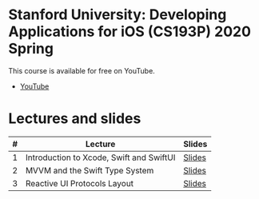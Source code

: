 # Stanford University: Developing Applications for iOS (CS193P) 2020 Spring

This course is available for free on YouTube. 
* [YouTube](https://www.youtube.com/playlist?list=PLpGHT1n4-mAtTj9oywMWoBx0dCGd51_yG)
# Lectures and slides
| # | Lecture         | Slides         |
| - | --------------- | -------------- |
| 1 | Introduction to Xcode, Swift and SwiftUI | [Slides](https://cs193p.sites.stanford.edu/sites/g/files/sbiybj16636/files/media/file/l1.pdf) | 
| 2 | MVVM and the Swift Type System | [Slides](https://cs193p.sites.stanford.edu/sites/g/files/sbiybj16636/files/media/file/l2.pdf) | 
| 3 | Reactive UI Protocols Layout | [Slides](https://cs193p.sites.stanford.edu/sites/g/files/sbiybj16636/files/media/file/l3_0.pdf) | 


